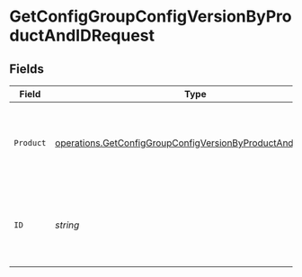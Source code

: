 # GetConfigGroupConfigVersionByProductAndIDRequest


## Fields

| Field                                                                                                                                      | Type                                                                                                                                       | Required                                                                                                                                   | Description                                                                                                                                |
| ------------------------------------------------------------------------------------------------------------------------------------------ | ------------------------------------------------------------------------------------------------------------------------------------------ | ------------------------------------------------------------------------------------------------------------------------------------------ | ------------------------------------------------------------------------------------------------------------------------------------------ |
| `Product`                                                                                                                                  | [operations.GetConfigGroupConfigVersionByProductAndIDProduct](../../models/operations/getconfiggroupconfigversionbyproductandidproduct.md) | :heavy_check_mark:                                                                                                                         | Name of the Cribl product to get the Worker Groups or Edge Fleets for.                                                                     |
| `ID`                                                                                                                                       | *string*                                                                                                                                   | :heavy_check_mark:                                                                                                                         | The <code>id</code> of the Worker Group or Edge Fleet to get the configuration version for.                                                |